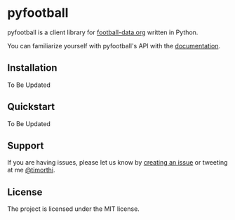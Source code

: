 # pyfootball
pyfootball is a client library for [football-data.org](http://api.football-data.org/index) written in Python.

You can familiarize yourself with pyfootball's API with the [documentation](https://pyfootball.readthedocs.io).

## Installation
To Be Updated

## Quickstart
To Be Updated

## Support
If you are having issues, please let us know by [creating an issue](https://github.com/xozzo/pyfootball/issues/new) or tweeting at me [@timorthi](https://www.twitter.com/timorthi).

## License
The project is licensed under the MIT license.
